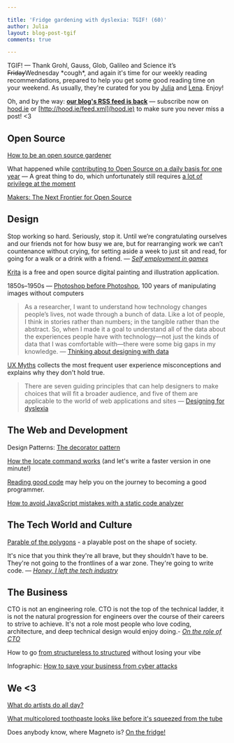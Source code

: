 ```yaml
---

title: 'Fridge gardening with dyslexia: TGIF! (60)'
author: Julia
layout: blog-post-tgif
comments: true

---
```



TGIF! — Thank Grohl, Gauss, Glob, Galileo and Science it’s <strike>Friday</strike>Wednesday \*cough\*, and again it's time for our weekly reading recommendations, prepared to help you get some good reading time on your weekend. As usually, they're curated for you by [Julia](http://twitter.com/juschm) and [Lena](http://twitter.com/lrnrd). Enjoy!

Oh, and by the way: <b>[our blog's RSS feed is back](http://hood.ie/feed.xml)</b> — subscribe now on [hood.ie](http://hood.ie) or [http://hood.ie/feed.xml](hood.ie) to make sure you never miss a post! <3

## Open Source

[How to be an open source gardener](http://words.steveklabnik.com/how-to-be-an-open-source-gardener)

What happened while [contributing to Open Source on a daily basis for one year](http://robert-kowalski.de/blog/what-happened-while-contributing-to-open-source-on-a-daily-basis-for-one-year/) — A great thing to do, which unfortunately still requires [a lot of privilege at the moment](http://ashedryden.com/blog/the-ethics-of-unpaid-labor-and-the-oss-community)

[Makers: The Next Frontier for Open Source](https://www.youtube.com/watch?v=J5zbxFuqNx0)

## Design

>
Stop working so hard. Seriously, stop it. Until we’re congratulating ourselves and our friends not for how busy we are, but for rearranging work we can’t countenance without crying, for setting aside a week to just sit and read, for going for a walk or a drink with a friend. — <cite>[Self employment in games](http://www.hannahnicklin.com/2015/03/self-employment-practices-in-games/)</cite>

[Krita](https://krita.org/) is a free and open source digital painting and illustration application.

1850s–1950s — [Photoshop before Photoshop](http://mashable.com/2015/02/19/before-photoshop/), 100 years of manipulating images without computers

> As a researcher, I want to understand how technology changes people’s lives, not wade through a bunch of data. Like a lot of people, I think in stories rather than numbers; in the tangible rather than the abstract. So, when I made it a goal to understand all of the data about the experiences people have with technology—not just the kinds of data that I was comfortable with—there were some big gaps in my knowledge. — [Thinking about designing with data](http://www.uxmatters.com/mt/archives/2015/02/thinking-about-designing-with-data.php)

[UX Myths](http://uxmyths.com/) collects the most frequent user experience misconceptions and explains why they don't hold true.

> There are seven guiding principles that can help designers to make choices that will fit a broader audience, and five of them are applicable to the world of web applications and sites — [Designing for dyslexia](http://www.uxbooth.com/articles/designing-for-dyslexia-part-2/)

## The Web and Development

Design Patterns: [The decorator pattern](http://code.tutsplus.com/tutorials/design-patterns-the-decorator-pattern--cms-22641)

[How the locate command works](http://jvns.ca/blog/2015/03/05/how-the-locate-command-works-and-lets-rewrite-it-in-one-minute/) (and let's write a faster version in one minute!)

[Reading good code](https://www.youtube.com/watch?v=mW_xKGUKLpk) may help you on the journey to becoming a good programmer.

[How to avoid JavaScript mistakes with a static code analyzer](http://www.smashingmagazine.com/2015/02/18/avoid-javascript-mistakes-with-static-code-analyzer/)

## The Tech World and Culture

[Parable of the polygons](http://ncase.me/polygons/) - a playable post on the shape of society.

>
It's nice that you think they're all brave, but they shouldn't have to be. They're not going to the frontlines of a war zone. They're going to write code. — <cite>[Honey, I left the tech industry](http://www.catehuston.com/blog/2015/02/25/honey-i-left-the-tech-industry)</cite>

## The Business

>
CTO is not an engineering role. CTO is not the top of the technical ladder, it is not the natural progression for engineers over the course of their careers to strive to achieve. It's not a role most people who love coding, architecture, and deep technical design would enjoy doing.- <cite>[On the role of CTO](http://whilefalse.blogspot.de/2015/02/cto.html)</cite>

How to go [from structureless to structured](http://de.slideshare.net/CamilleFournier1/how-to-go-from-structureless-to-structured-without-losing-your-vibe) without losing your vibe

Infographic: [How to save your business from cyber attacks](http://www.inc.com/will-yakowicz/infographic-how-to-save-your-company-cyber-attack.html)

## We <3

[What do artists do all day?](https://www.youtube.com/playlist?list=PLM4S2hGZDSE4645tTLQ-q0CGiR4eSFlBW)

[What multicolored toothpaste looks like before it's squeezed from the tube](http://boingboing.net/2015/03/05/what-multicolored-toothpaste-l.html)

Does anybody know, where Magneto is? [On the fridge!](http://www.thehammo.com/wp-content/uploads/2014/04/Fridge-Megneto.jpg)
